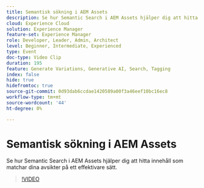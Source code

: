 ```yaml
---
title: Semantisk sökning i AEM Assets
description: Se hur Semantic Search i AEM Assets hjälper dig att hitta innehåll som matchar dina avsikter på ett effektivare sätt.
cloud: Experience Cloud
solution: Experience Manager
feature-set: Experience Manager
role: Developer, Leader, Admin, Architect
level: Beginner, Intermediate, Experienced
type: Event
doc-type: Video Clip
duration: 195
feature: Generate Variations, Generative AI, Search, Tagging
index: false
hide: true
hidefromtoc: true
source-git-commit: 0d93dab6ccdae1420589a00f3a46eef10bc16ec8
workflow-type: tm+mt
source-wordcount: '44'
ht-degree: 0%

---
```



# Semantisk sökning i AEM Assets

Se hur Semantic Search i AEM Assets hjälper dig att hitta innehåll som matchar dina avsikter på ett effektivare sätt.

>[!VIDEO](https://video.tv.adobe.com/v/3461892/?learn=on&enablevpops&captions=swe)
